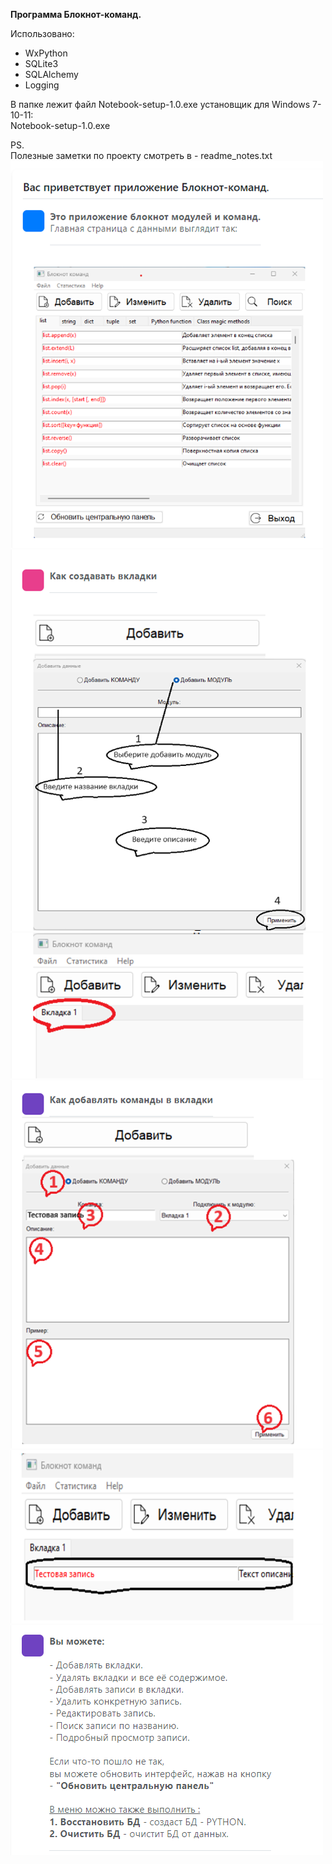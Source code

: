 **Программа Блокнот-команд.**   

Использовано:
- WxPython
- SQLite3
- SQLAlchemy
- Logging  
  
В папке лежит файл Notebook-setup-1.0.exe установщик для Windows 7-10-11:  
Notebook-setup-1.0.exe  

PS.  
Полезные заметки по проекту смотреть в - readme_notes.txt  
![x1.png](html/img/x1.png)
![x2.png](html/img/x2.png)
![x3.png](html/img/x3.png)
![x4.png](html/img/x4.png)
![x5.png](html/img/x5.png)
![x6.png](html/img/x6.png)